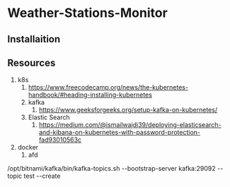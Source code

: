 # Weather-Stations-Monitor

## Installaition 

## Resources 

1. k8s
   1. https://www.freecodecamp.org/news/the-kubernetes-handbook/#heading-installing-kubernetes
   2. kafka
      1. https://www.geeksforgeeks.org/setup-kafka-on-kubernetes/
   3. Elastic Search
      1. https://medium.com/@ismailwajdi39/deploying-elasticsearch-and-kibana-on-kubernetes-with-password-protection-fad93010563c
2. docker
   1. afd

/opt/bitnami/kafka/bin/kafka-topics.sh --bootstrap-server kafka:29092 --topic test --create 
